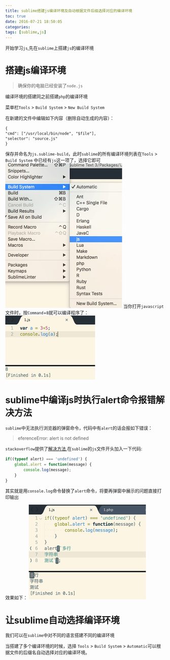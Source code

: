 ```yaml
---
title: sublime搭建js编译环境及自动根据文件后缀选择对应的编译环境
toc: true
date: 2016-07-21 18:50:05
categories:
tags: [sublime,js]
---
```


开始学习`js`,先在`sublime`上搭建`js`的编译环境

<!--more-->

# 搭建js编译环境

> 确保你的电脑已经安装了`node.js`

编译环境的搭建同之前搭建`php`的编译环境

菜单栏`Tools` > `Build System` > `New Build System`

在新建的文件中编辑如下内容（删除自动生成的内容）：

```
{
"cmd": ["/usr/local/bin/node", "$file"],
"selector": "source.js"
}
```

保存并命名为`js.sublime-build`，此时`sublime`的所有编译环境列表在`Tools` > `Build System` 中已经有`js`这一项了，选择它即可
![](sublime-build-js-develop-environment/1469098626551.png)
当你打开`javascript`文件时，按`Command`+`B`就可以编译程序了：
![](sublime-build-js-develop-environment/1469098738991.png)

# sublime中编译js时执行alert命令报错解决方法

`sublime`中无法执行浏览器的弹窗命令，代码中有`alert`的话会报如下错误：

> eferenceError: alert is not defined

`stackoverflow`提供了[解决方法](http://stackoverflow.com/questions/28999738/simulating-alerts-in-sublime-text),在`sublime`的`js`文件开头加入一下代码:

``` js
if((typeof alert) === 'undefined') {
    global.alert = function(message) {
        console.log(message);
    }
}
```
其实就是用`console.log`命令替换了`alert`命令，将要再弹窗中展示的问题直接打印输出

效果如下：
![](sublime-build-js-develop-environment/1469158250092.png)


# 让sublime自动选择编译环境

我们可以在`sublime`中对不同的语言搭建不同的编译环境

当搭建了多个编译环境的时候，选择 `Tools` > `Build System` > `Automatic`可以根据文件的后缀名自动选择对应的编译环境。




